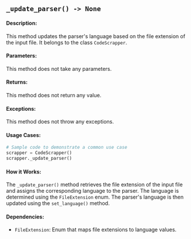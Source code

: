 ## `_update_parser() -> None`

#### Description:
This method updates the parser's language based on the file extension of the input file. It belongs to the class `CodeScrapper`.

#### Parameters:
This method does not take any parameters.

#### Returns:
This method does not return any value.

#### Exceptions:
This method does not throw any exceptions.

#### Usage Cases:

```python
# Sample code to demonstrate a common use case
scrapper = CodeScrapper()
scrapper._update_parser()
```

#### How it Works:
The `_update_parser()` method retrieves the file extension of the input file and assigns the corresponding language to the parser. The language is determined using the `FileExtension` enum. The parser's language is then updated using the `set_language()` method.

#### Dependencies:
- `FileExtension`: Enum that maps file extensions to language values.